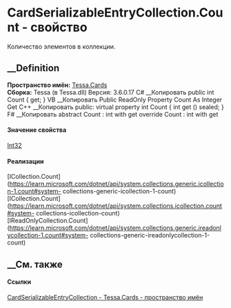 # CardSerializableEntryCollection<T>.Count - свойство
Количество элементов в коллекции.
##  __Definition
 **Пространство имён:** [Tessa.Cards](N_Tessa_Cards.htm)  
 **Сборка:** Tessa (в Tessa.dll) Версия: 3.6.0.17
C# __Копировать
     public int Count { get; }
VB __Копировать
     Public ReadOnly Property Count As Integer
    	Get
C++ __Копировать
     public:
    virtual property int Count {
    	int get () sealed;
    }
F# __Копировать
     abstract Count : int with get
    override Count : int with get
#### Значение свойства
[Int32](https://learn.microsoft.com/dotnet/api/system.int32)
#### Реализации
[ICollection<T>.Count](https://learn.microsoft.com/dotnet/api/system.collections.generic.icollection-1.count#system-
collections-generic-icollection-1-count)  
[ICollection.Count](https://learn.microsoft.com/dotnet/api/system.collections.icollection.count#system-
collections-icollection-count)  
[IReadOnlyCollection<T>.Count](https://learn.microsoft.com/dotnet/api/system.collections.generic.ireadonlycollection-1.count#system-
collections-generic-ireadonlycollection-1-count)  
##  __См. также
#### Ссылки
[CardSerializableEntryCollection<T> \-
](T_Tessa_Cards_CardSerializableEntryCollection_1.htm)
[Tessa.Cards - пространство имён](N_Tessa_Cards.htm)
